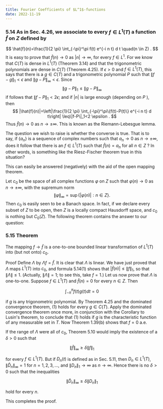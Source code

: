```yaml
---
title: Fourier Coefficients of $L^1$-functions
date: 2022-11-19
---
```


### 5.14 As in Sec. 4.26, we associate to every $f \in L^1(T)$ a function $\hat{f}$ on $Z$ defined by
$$
\hat{f}(n)=\frac{1}{2 \pi} \int_{-\pi}^\pi f(t) e^{-i n t} d t \quad(n \in Z) .
$$
It is easy to prove that $\hat{f}(n) \rightarrow 0$ as $|n| \rightarrow \infty$, for every $f \in L^1$. For we know that $C(T)$ is dense in $L^1(T)$ (Theorem 3.14) and that the trigonometric polynomials are dense in $C(T)$ (Theorem 4.25). If $\epsilon>0$ and $f \in L^1(T)$, this says that there is a $g \in C(T)$ and a trigonometric polynomial $P$ such that $\|f-g\|_1<\epsilon$ and $\|g-P\|_{\infty}<\epsilon$. Since
$$
\|g-P\|_1 \leq\|g-P\|_{\infty}
$$
if follows that $\|f-P\|_1<2 \epsilon$; and if $|n|$ is large enough (depending on $P$ ), then
$$
|\hat{f}(n)|=\left|\frac{1}{2 \pi} \int_{-\pi}^\pi\{f(t)-P(t)\} e^{-i n t} d t\right| \leq\|f-P\|_1<2 \epsilon .
$$
Thus $\hat{f}(n) \rightarrow 0$ as $n \rightarrow \pm \infty$. This is known as the Riemann-Lebesgue lemma.

The question we wish to raise is whether the converse is true. That is to say, if $\left\{a_n\right\}$ is a sequence of complex numbers such that $a_n \rightarrow 0$ as $n \rightarrow \pm \infty$, does it follow that there is an $f \in L^1(T)$ such that $\hat{f}(n)=a_n$ for all $n \in Z$ ? In other words, is something like the Riesz-Fischer theorem true in this situation?

This can easily be answered (negatively) with the aid of the open mapping theorem.

Let $c_0$ be the space of all complex functions $\varphi$ on $Z$ such that $\varphi(n) \rightarrow 0$ as $n \rightarrow \pm \infty$, with the supremum norm
$$
\|\varphi\|_{\infty}=\sup \{|\varphi(n)|: n \in Z\} .
$$
Then $c_0$ is easily seen to be a Banach space. In fact, if we declare every subset of $Z$ to be open, then $Z$ is a locally compact Hausdorff space, and $c_0$ is nothing but $C_0(Z)$.
The following theorem contains the answer to our question:

### 5.15 Theorem 

The mapping $f \rightarrow \hat{f}$ is a one-to-one bounded linear transformation of $L^1(T)$ into (but not onto) $c_0$.

Proof Define $\Lambda$ by $\Lambda f=\hat{f}$. It is clear that $\Lambda$ is linear. We have just proved that $\Lambda$ maps $L^1(T)$ into $c_0$, and formula 5.14(1) shows that $|\hat{f}(n)| \leq\|f\|_1$, so that $\|\Lambda\| \leq 1$. (Actually, $\|\Lambda\|=1$; to see this, take $f=1$.) Let us now prove that $\Lambda$ is one-to-one. Suppose $f \in L^1(T)$ and $\hat{f}(n)=0$ for every $n \in Z$. Then

$$
\int_{-\pi}^\pi f(t) g(t) d t=0
$$

if $g$ is any trigonometric polynomial. By Theorem $4.25$ and the dominated convergence theorem, (1) holds for every $g \in C(T)$. Apply the dominated convergence theorem once more, in conjunction with the Corollary to Lusin's theorem, to conclude that (1) holds if $g$ is the characteristic function of any measurable set in $T$. Now Theorem 1.39(b) shows that $f=0$ a.e.

If the range of $\Lambda$ were all of $c_0$, Theorem $5.10$ would imply the existence of a $\delta>0$ such that

$$
\|\hat{f}\|_{\infty} \geq \delta\|f\|_1
$$

for every $f \in L^1(T)$. But if $D_n(t)$ is defined as in Sec. 5.11, then $D_n \in L^1(T)$, $\left\|\hat{D}_n\right\|_{\infty}=1$ for $n=1,2,3, \ldots$, and $\left\|D_n\right\|_1 \rightarrow \infty$ as $n \rightarrow \infty$. Hence there is no $\delta>0$ such that the inequalities

$$
\left\|\hat{D}_n\right\|_{\infty} \geq \delta\left\|D_n\right\|_1
$$

hold for every $n$.

This completes the proof.
